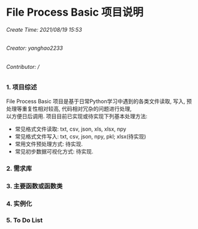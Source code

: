 # File Process Basic 项目说明  

###### Create Time: 2021/08/19 15:53
###### Creator: yanghao2233 
###### Contributor: /


### 1. 项目综述  
  File Process Basic 项目是基于日常Python学习中遇到的各类文件读取, 写入, 预处理等重复性相对较高, 代码相对冗杂的问题进行处理,   
  以方便日后调用. 项目目前已实现或待实现下列基本处理方法:  
* 常见格式文件读取: txt, csv, json, xls, xlsx, npy
* 常见格式文件写入: txt, csv, json, npy, pkl; xlsx(待实现)
* 常用文件预处理方式: 待实现.
* 常见初步数据可视化方式: 待实现.

### 2. 需求库
  
### 3. 主要函数或函数类
### 4. 实例化
### 5. To Do List
